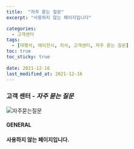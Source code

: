 ```yaml
---
title:  "자주 묻는 질문"
excerpt: "사용하지 않는 페이지입니다"

categories:
  - 고객센터
tags:
  - [대행사, 에이전시, 지사, 고객센터, 자주 묻는 질문]
toc: true
toc_sticky: true
 
date: 2021-12-16
last_modified_at: 2021-12-16
---
```

### 고객 센터 - *자주 묻는 질문*
![자주묻는질문]()

#### GENERAL

#### 사용하지 않는 페이지입니다.

